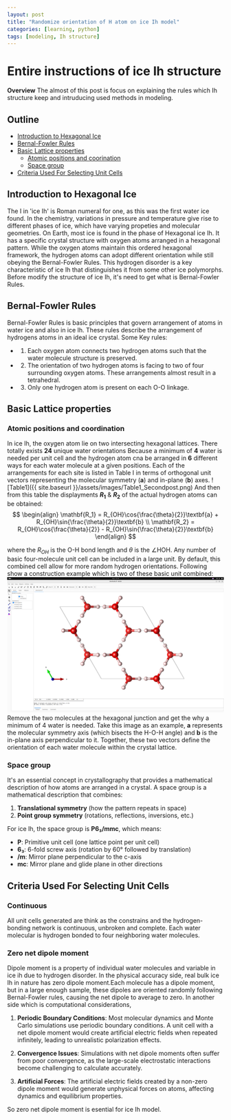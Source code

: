 ```yaml
--- 
layout: post
title: "Randomize orientation of H atom on ice Ih model"
categories: [learning, python]
tags: [modeling, Ih structure]
---
```


# Entire instructions of ice Ih structure

**Overview**
The almost of this post is focus on explaining the rules which Ih structure keep and intruducing used methods in modeling.



## Outline

- [Introduction to Hexagonal Ice](#introduction-to-hexagonal-ice)
- [Bernal-Fowler Rules](#bernal-fowler-rules)
- [Basic Lattice properties](#basic-lattice-properties)
    - [Atomic positions and coorination](#atomic-positions-and-coordination)
    - [Space group](#space-group)
- [Criteria Used For Selecting Unit Cells](#criteria-used-for-selecting-unit-cells)


## Introduction to Hexagonal Ice

The I in 'ice Ih' is Roman numeral for one, as this was the first water ice found. 
In the chemistry, variations in pressure and temperature give rise to different phases of ice, which have varying propeties and molecular geometries. On Earth, most ice is found in the phase of Hexagonal ice Ih. It has a specific crystal structure with oxygen atoms arranged in a hexagonal pattern. While the oxygen atoms maintain this ordered hexagonal framework, the hydrogen atoms can adopt different orientation while still obeying the Bernal-Fowler Rules. This hydrogen disorder is a key characteristic of ice Ih that distinguishes it from some other ice polymorphs. Before modify the structure of ice Ih, it's need to get what is Bernal-Fowler Rules.

## Bernal-Fowler Rules

Bernal-Fowler Rules is basic principles that govern arrangement of atoms in water ice and also in ice Ih. These rules describe the arrangement of hydrogens atoms in an ideal ice crystal. Some Key rules:
- 1. Each oxygen atom connects two hydrogen atoms such that the water molecule structure is preserved.
- 2. The orientation of two hydrogen atoms is facing to two of four surrounding oxygen atoms. These arrangements almost result in a tetrahedral.
- 3. Only one hydrogen atom is present on each O-O linkage.


## Basic Lattice properties

### Atomic positions and coordination

In ice Ih, the oxygen atom lie on two intersecting hexagonal lattices. There totally exists **24** unique water orientations Because a minimum of **4** water is needed per unit cell and the hydrogen atom cna be arranged in **6** different ways for each water molecule at a given positions. Each of the arrangements for each site is listed in Table I in terms of orthogonal unit vectors representing the molecular symmetry (**a**) and in-plane (**b**) axes.
![Table1]({{ site.baseurl }}/assets/images/Table1_Secondpost.png)
And then from this table the displayments **$R_1$** & **$R_2$** of the actual hydrogen atoms can be obtained:
$$
\begin{align}
\mathbf{R_1} = R_{OH}\cos{\frac{\theta}{2}}\textbf{a} + R_{OH}\sin{\frac{\theta}{2}}\textbf{b} \\ \mathbf{R_2} = R_{OH}\cos{\frac{\theta}{2}} - R_{OH}\sin{\frac{\theta}{2}}\textbf{b}
\end{align}
$$

where the $R_{OH}$ is the O-H bond length and $\theta$ is the $\angle \text{HOH}$.
Any number of basic four-molecule unit cell can be included in a large unit. By default, this combined cell allow for more random hydrogen orientations. Following show a construction example which is two of these basic unit combined:
![Example](../assets/images/TwoUnitcellsecondpost.png)
Remove the two molecules at the hexagonal junction and get the why a minimum of 4 water is needed. Take this image as an example, **a** represents the molecular symmetry axis (which bisects the H-O-H angle) and **b** is the in-plane axis perpendicular to it. Together, these two vectors define the orientation of each water molecule within the crystal lattice. 


### Space group
It's an essential concept in crystallography that provides a mathematical description of how atoms are arranged in a crystal. A space group is a mathematical description that combines:
1. **Translational symmetry** (how the pattern repeats in space)
2. **Point group symmetry** (rotations, reflections, inversions, etc.)

For ice Ih, the space group is **P6₃/mmc**, which means:
- **P**: Primitive unit cell (one lattice point per unit cell)
- **6₃**: 6-fold screw axis (rotation by 60° followed by translation)
- **/m**: Mirror plane perpendicular to the c-axis
- **mc**: Mirror plane and glide plane in other directions


## Criteria Used For Selecting Unit Cells

### Continuous

All unit cells generated are think as the constrains and the hydrogen-bonding network is continuous, unbroken and complete. Each water molecular is hydrogen bonded to four neighboring water molecules.

### Zero net dipole moment

Dipole moment is a property of individual water molecules and variable in ice ih due to hydrogen disorder. 
In the physical accuracy side, real bulk ice Ih in nature has zero dipole moment.Each molecule has a dipole moment, but in a large enough sample, these dipoles are oriented randomly following Bernal-Fowler rules, causing the net dipole to average to zero.
In another side which is computational considerations,
1. **Periodic Boundary Conditions**: Most molecular dynamics and Monte Carlo simulations use periodic boundary conditions. A unit cell with a net dipole moment would create artificial electric fields when repeated infinitely, leading to unrealistic polarization effects.

2. **Convergence Issues**: Simulations with net dipole moments often suffer from poor convergence, as the large-scale electrostatic interactions become challenging to calculate accurately.

3. **Artificial Forces**: The artificial electric fields created by a non-zero dipole moment would generate unphysical forces on atoms, affecting dynamics and equilibrium properties.

So zero net dipole moment is esential for ice Ih model.

